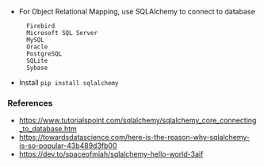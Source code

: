 - For Object Relational Mapping, use SQLAlchemy to connect to database
  ```
    Firebird
    Microsoft SQL Server
    MySQL
    Oracle
    PostgreSQL
    SQLite
    Sybase
  ```
- Install ```pip install sqlalchemy```

### References
- https://www.tutorialspoint.com/sqlalchemy/sqlalchemy_core_connecting_to_database.htm
- https://towardsdatascience.com/here-is-the-reason-why-sqlalchemy-is-so-popular-43b489d3fb00
- https://dev.to/spaceofmiah/sqlalchemy-hello-world-3aif

